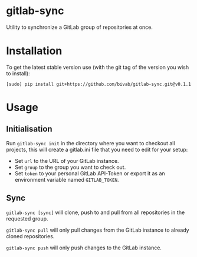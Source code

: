 # gitlab-sync

Utility to synchronize a GitLab group of repositories at once.

# Installation

To get the latest stable version use (with the git tag of the version you wish to install):

`[sudo] pip install git+https://github.com/bivab/gitlab-sync.git@v0.1.1`

# Usage

## Initialisation

Run `gitlab-sync init` in the directory where you want to checkout all
projects, this will create a gitlab.ini file that you need to edit for your
setup:

* Set `url` to the URL of your GitLab instance.
* Set `group` to the group you want to check out.
* Set `token` to your personal GitLab API-Token or export it as an environment
  variable named `GITLAB_TOKEN`.


## Sync

`gitlab-sync [sync]` will clone, push to and pull from all repositories in the
requested group.

`gitlab-sync pull` will only pull changes from the GitLab instance to already
cloned repositories.

`gitlab-sync push` will only push changes to the GitLab instance.
